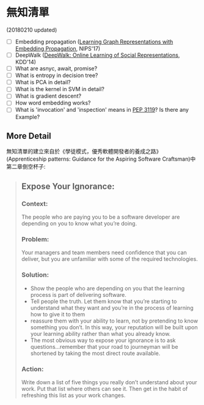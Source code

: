 # 無知清單
(20180210 updated)
- [ ] Embedding propagation ([Learning Graph Representations with Embedding Propagation](https://arxiv.org/abs/1710.03059), NIPS'17)
- [ ] DeepWalk ([DeepWalk: Online Learning of Social Representations](http://dl.acm.org/citation.cfm?id=2623732), KDD'14)
- [ ] What are asnyc, await, promise?
- [ ] What is entropy in decision tree?
- [ ] What is PCA in detail?
- [ ] What is the kernel in SVM in detail?
- [ ] What is gradient descent?
- [ ] How word embedding works?
- [ ] What is 'invocation' and 'inspection' means in [PEP 3119](https://www.python.org/dev/peps/pep-3119/#id13)? Is there any Example?

## More Detail
無知清單的建立來自於《學徒模式，優秀軟體開發者的養成之路》(Apprenticeship patterns: Guidance for the Aspiring Software Craftsman)中第二章倒空杯子:
> ## Expose Your Ignorance:
> ### Context:
> The people who are paying you to be a software developer are depending on you to know what you’re doing.
> ### Problem:
> Your managers and team members need confidence that you can deliver, but you are unfamiliar with some of the required technologies.
> ### Solution:
> - Show the people who are depending on you that the learning process is part of delivering software.
> - Tell people the truth. Let them know that you’re starting to understand what they want and you’re in the process of learning how to give it to them
> -  reassure them with your ability to learn, not by pretending to know something you don’t. In this way, your reputation will be built upon your learning ability rather than what you already know.
> - The most obvious way to expose your ignorance is to ask questions...remember that your road to journeyman will be shortened by taking the most direct route available.
> ### Action:
> Write down a list of five things you really don’t understand about your work. Put that list where others can see it. Then get in the habit of refreshing this list as your work changes.
